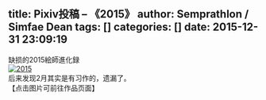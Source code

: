 title: Pixiv投稿 – 《2015》
author: Semprathlon / Simfae Dean
tags: []
categories: []
date: 2015-12-31 23:09:19
---
缺损的2015絵師進化録  
[![2015](/blog/uploads/2016/01/2015yearly.png)](http://www.pixiv.net/member_illust.php?mode=medium&illust_id=54362323)  
后来发现2月其实是有习作的，遗漏了。  
【点击图片可前往作品页面】